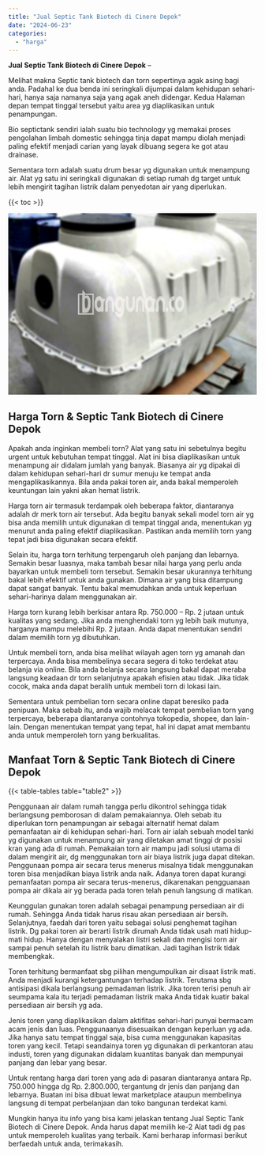 ```yaml
---
title: "Jual Septic Tank Biotech di Cinere Depok"
date: "2024-06-23"
categories: 
  - "harga"
---
```


**Jual Septic Tank Biotech di Cinere Depok** –

Melihat makna Septic tank biotech dan torn sepertinya agak asing bagi anda. Padahal ke dua benda ini seringkali dijumpai dalam kehidupan sehari-hari, hanya saja namanya saja yang agak aneh didengar. Kedua Halaman depan tempat tinggal tersebut yaitu area yg diaplikasikan untuk penampungan.

Bio septictank sendiri ialah suatu bio technology yg memakai proses pengolahan limbah domestic sehingga tinja dapat mampu diolah menjadi paling efektif menjadi carian yang layak dibuang segera ke got atau drainase.

Sementara torn adalah suatu drum besar yg digunakan untuk menampung air. Alat yg satu ini seringkali digunakan di setiap rumah dg target untuk lebih mengirit tagihan listrik dalam penyedotan air yang diperlukan.

{{< toc >}}

![Jual Septic Tank Biotech di Cinere Depok](/images/jual-bio-septictank-37.png)

## Harga Torn & Septic Tank Biotech di Cinere Depok

Apakah anda inginkan membeli torn? Alat yang satu ini sebetulnya begitu urgent untuk kebutuhan tempat tinggal. Alat ini bisa diaplikasikan untuk menampung air didalam jumlah yang banyak. Biasanya air yg dipakai di dalam kehidupan sehari-hari dr sumur menuju ke tempat anda mengaplikasikannya. Bila anda pakai toren air, anda bakal memperoleh keuntungan lain yakni akan hemat listrik.

Harga torn air termasuk terdampak oleh beberapa faktor, diantaranya adalah dr merk torn air tersebut. Ada begitu banyak sekali model torn air yg bisa anda memilih untuk digunakan di tempat tinggal anda, menentukan yg menurut anda paling efektif diaplikasikan. Pastikan anda memilih torn yang tepat jadi bisa digunakan secara efektif.

Selain itu, harga torn terhitung terpengaruh oleh panjang dan lebarnya. Semakin besar luasnya, maka tambah besar nilai harga yang perlu anda bayarkan untuk membeli torn tersebut. Semakin besar ukurannya terhitung bakal lebih efektif untuk anda gunakan. Dimana air yang bisa ditampung dapat sangat banyak. Tentu bakal memudahkan anda untuk keperluan sehari-harinya dalam menggunakan air.

Harga torn kurang lebih berkisar antara Rp. 750.000 – Rp. 2 jutaan untuk kualitas yang sedang. Jika anda menghendaki torn yg lebih baik mutunya, harganya mampu melebihi Rp. 2 jutaan. Anda dapat menentukan sendiri dalam memilih torn yg dibutuhkan.

Untuk membeli torn, anda bisa melihat wilayah agen torn yg amanah dan terpercaya. Anda bisa membelinya secara segera di toko terdekat atau belanja via online. Bila anda belanja secara langsung bakal dapat meraba langsung keadaan dr torn selanjutnya apakah efisien atau tidak. Jika tidak cocok, maka anda dapat beralih untuk membeli torn di lokasi lain.

Sementara untuk pembelian torn secara online dapat beresiko pada penipuan. Maka sebab itu, anda wajib melacak tempat pembelian torn yang terpercaya, beberapa diantaranya contohnya tokopedia, shopee, dan lain-lain. Dengan menentukan tempat yang tepat, hal ini dapat amat membantu anda untuk memperoleh torn yang berkualitas.

## Manfaat Torn & Septic Tank Biotech di Cinere Depok

{{< table-tables table="table2" >}}

Penggunaan air dalam rumah tangga perlu dikontrol sehingga tidak berlangsung pemborosan di dalam pemakaiannya. Oleh sebab itu diperlukan torn penampungan air sebagai alternatif hemat dalam pemanfaatan air di kehidupan sehari-hari. Torn air ialah sebuah model tanki yg digunakan untuk menampung air yang diletakan amat tinggi dr posisi kran yang ada di rumah. Pemakaian torn air mampu jadi solusi utama di dalam mengirit air, dg menggunakan torn air biaya listrik juga dapat ditekan. Penggunaan pompa air secara terus menerus misalnya tidak menggunakan toren bisa menjadikan biaya listrik anda naik. Adanya toren dapat kurangi pemanfaatan pompa air secara terus-menerus, dikarenakan pengguanaan pompa air dikala air yg berada pada toren telah penuh langsung di matikan.

Keunggulan gunakan toren adalah sebagai penampung persediaan air di rumah. Sehingga Anda tidak harus risau akan persediaan air bersih. Selanjutnya, faedah dari toren yaitu sebagai solusi penghemat tagihan listrik. Dg pakai toren air berarti listrik dirumah Anda tidak usah mati hidup-mati hidup. Hanya dengan menyalakan listri sekali dan mengisi torn air sampai penuh setelah itu listrik baru dimatikan. Jadi tagihan listrik tidak membengkak.

Toren terhitung bermanfaat sbg pilihan mengumpulkan air disaat listrik mati. Anda menjadi kurangi ketergantungan terhadap listrik. Terutama sbg antisipasi dikala berlangsung pemadaman listrik. Jika toren terisi penuh air seumpama kala itu terjadi pemadaman listrik maka Anda tidak kuatir bakal persediaan air bersih yg ada.

Jenis toren yang diaplikasikan dalam aktifitas sehari-hari punyai bermacam acam jenis dan luas. Penggunaanya disesuaikan dengan keperluan yg ada. Jika hanya satu tempat tinggal saja, bisa cuma menggunakan kapasitas toren yang kecil. Tetapi seandainya toren yg digunakan di perkantoran atau industi, toren yang digunakan didalam kuantitas banyak dan mempunyai panjang dan lebar yang besar.

Untuk rentang harga dari toren yang ada di pasaran diantaranya antara Rp. 750.000 hingga dg Rp. 2.800.000, tergantung dr jenis dan panjang dan lebarnya. Buatan ini bisa dibuat lewat marketplace ataupun membelinya langsung di tempat perbelanjaan dan toko bangunan terdekat kami.

Mungkin hanya itu info yang bisa kami jelaskan tentang Jual Septic Tank Biotech di Cinere Depok. Anda harus dapat memilih ke-2 Alat tadi dg pas untuk memperoleh kualitas yang terbaik. Kami berharap informasi berikut berfaedah untuk anda, terimakasih.
